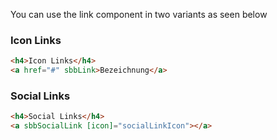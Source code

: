 You can use the link component in two variants as seen below

### Icon Links

```html
<h4>Icon Links</h4>
<a href="#" sbbLink>Bezeichnung</a>
```

### Social Links

```html
<h4>Social Links</h4>
<a sbbSocialLink [icon]="socialLinkIcon"></a>
```
